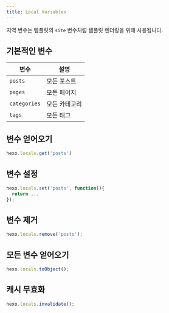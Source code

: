 ```yaml
---
title: Local Variables
---
```

지역 변수는 템플릿의 `site` 변수처럼 템플릿 렌더링을 위해 사용됩니다.

## 기본적인 변수

변수 | 설명
--- | ---
`posts` | 모든 포스트
`pages` | 모든 페이지
`categories` | 모든 카테고리
`tags` | 모든 태그

## 변수 얻어오기

``` js
hexo.locals.get('posts')
```

## 변수 설정

``` js
hexo.locals.set('posts', function(){
  return ...
});
```

## 변수 제거

``` js
hexo.locals.remove('posts');
```

## 모든 변수 얻어오기

``` js
hexo.locals.toObject();
```

## 캐시 무효화

``` js
hexo.locals.invalidate();
```